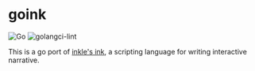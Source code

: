 # goink
![Go](https://github.com/sleep2death/goink/workflows/Go/badge.svg)
![golangci-lint](https://github.com/sleep2death/goink/workflows/golangci-lint/badge.svg)

This is a go port of [inkle's ink](https://github.com/inkle/ink), a scripting language for writing interactive narrative.
